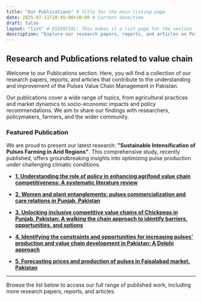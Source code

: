 ```yaml
---
title: "Our Publications" # Title for the main listing page
date: 2025-07-11T18:45:00+10:00 # Current date/time
draft: false
layout: "list" # ESSENTIAL: This makes it a list page for the section
description: "Explore our research papers, reports, and articles on Pulses Value Chain Management."
---
```


## Research and Publications related to value chain

Welcome to our Publications section. Here, you will find a collection of our research papers, reports, and articles that contribute to the understanding and improvement of the Pulses Value Chain Management in Pakistan.

Our publications cover a wide range of topics, from agricultural practices and market dynamics to socio-economic impacts and policy recommendations. We aim to share our findings with researchers, policymakers, farmers, and the wider community.

### Featured Publication

We are proud to present our latest research: **"Sustainable Intensification of Pulses Farming in Arid Regions"**. This comprehensive study, recently published, offers groundbreaking insights into optimizing pulse production under challenging climatic conditions.


- **[1. Understanding the role of policy in enhancing agrifood value chain competitiveness: A systematic literature review](https://doi.org/10.1016/j.jafr.2025.102022)**

- **[2. Women and plant entanglements: pulses commercialization and care relations in Punjab, Pakistan](https://doi.org/10.1080/13600818.2023.2177265)**

- **[3. Unlocking inclusive competitive value chains of Chickpeas in Punjab, Pakistan: A walking the chain approach to identify barriers, opportunities, and options](https://doi.org/10.56520/asj.24.369)**

- **[4. Identifying the constraints and opportunities for increasing pulses’ production and value chain development in Pakistan: A Delphi approach](https://doi.org/10.56520/asj.v4i2.196)**

- **[5. Forecasting prices and production of pulses in Faisalabad market, Pakistan](https://doi.org/10.61506/01.00216)**
---
Browse the list below to access our full range of published work, including more research papers, reports, and articles.